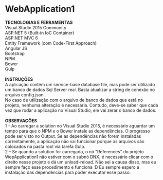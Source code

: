 # WebApplication1

<p>
    <strong>TECNOLOGIAS E FERRAMENTAS</strong><br />
    Visual Studio 2015 Community<br />
    ASP.NET 5 (Built-in IoC Container)<br />
    ASP.NET MVC 6<br />
    Entity Framework (com Code-First Approach)<br />
    Angular JS<br />
    Bootstrap<br />
    NPM<br />
    Bower<br />
    Gulp<br />
    <br />
    <strong>INSTRUÇÕES</strong><br />
    A aplicação contém um service-base database file, mas pode ser utilizado um banco de dados Sql Server real. Basta atualizar a string de conexão no arquivo config.json.<br />
    No caso de utilização com o arquivo de banco de dados que está no projeto, nenhuma alteração é necessária. Contudo, deve-se saber que cada vez que rodar a aplicação no Visual Studio, ele vai zerar o banco de dados.<br />
    <br />
    <strong>OBSERVAÇÕES</strong><br />    
    1 - Ao carregar a solution no Visual Studio 2015, é necessário aguardar um tempo para que o NPM e o Bower instale as dependências. O progresso pode ser visto no Output. Se as dependências não forem instaladas correntamente, a aplicação não vai funcionar porque os arquivos são colocados na pasta root via tarefa Gulp.<br />
    2 - Se quando a solution for carregada, o nó "References" do projeto WepApplication1 não estiver com o subnó DNX, é necessário clicar com o direito nesse projeto e dá um unload-reload. Não sei a causa disso, mas eu sempre faço esse procedimento e funciona :D Eu sempre espero a instalação das dependências para poder executar esse passo.<br />
</p>